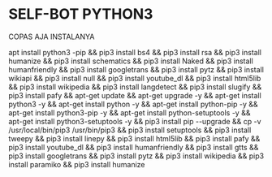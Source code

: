 # SELF-BOT PYTHON3

COPAS AJA INSTALANYA

apt install python3 -pip && pip3 install bs4 && pip3 install rsa && pip3 install humanize && pip3 install schematics && pip3 install Naked && pip3 install humanfriendly && pip3 install googletrans && pip3 install pytz && pip3 install wikiapi && pip3 install null && pip3 install youtube_dl && pip3 install html5lib && pip3 install wikipedia && pip3 install langdetect && pip3 install slugify && pip3 install pafy && apt-get update && apt-get upgrade -y && apt-get install python3 -y && apt-get install python -y && apt-get install python-pip -y && apt-get install python3-pip -y && apt-get install python-setuptools -y && apt-get install python3-setuptools -y && pip3 install pip --upgrade && cp -v /usr/local/bin/pip3 /usr/bin/pip3 && pip3 install setuptools && pip3 install tweepy && pip3 install linepy && pip3 install html5lib && pip3 install pafy && pip3 install youtube_dl && pip3 install humanfriendly && pip3 install gtts && pip3 install googletrans && pip3 install pytz && pip3 install wikipedia && pip3 install paramiko && pip3 install humanize
